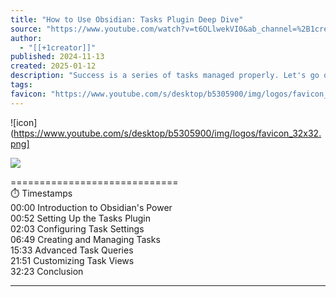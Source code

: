```yaml
---
title: "How to Use Obsidian: Tasks Plugin Deep Dive"
source: "https://www.youtube.com/watch?v=t6OLlwekVI0&ab_channel=%2B1creator"
author:
  - "[[+1creator]]"
published: 2024-11-13
created: 2025-01-12
description: "Success is a series of tasks managed properly. Let's go over how to crush your biggest goals.Level up your creativity-powered business: https://www.Plus1Creator.comThe site with all the Tasks filte"
tags:
favicon: "https://www.youtube.com/s/desktop/b5305900/img/logos/favicon_32x32.png"
---
```

![icon](https://www.youtube.com/s/desktop/b5305900/img/logos/favicon_32x32.png]

![](https://www.youtube.com/watch?v=t6OLlwekVI0)  


\=============================  
⏱️ Timestamps  
00:00 Introduction to Obsidian's Power  
00:52 Setting Up the Tasks Plugin  
02:03 Configuring Task Settings  
06:49 Creating and Managing Tasks  
15:33 Advanced Task Queries  
21:51 Customizing Task Views  
32:23 Conclusion  

---

